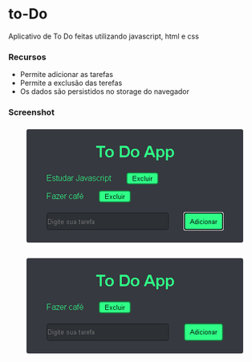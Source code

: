 # to-Do

Aplicativo de To Do feitas utilizando javascript, html e css

<h3>Recursos</h3>
  <ul>
    <li>Permite adicionar as tarefas</li>
    <li>Permite a exclusão das terefas</li>
    <li>Os dados são persistidos no storage do navegador</li>
  </ul>
  
  <h3>Screenshot</h3>
    <h4 align="center">
      <img alt="Gerador de Senha" src="./img_readme/1.png" />
    </h4>
    <h4 align="center">
      <img alt="Gerador de Senha" src="./img_readme/2.png" />
    </h4>
